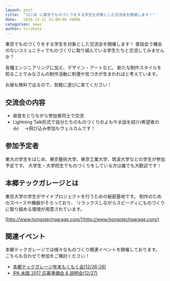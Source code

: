 ```yaml
---
layout: post
title:  "12/26 に東京でものづくりをする学生を対象とした交流会を開催します！"
date:   2016-12-21 15:00:00 +0900
categories: news
author: hirohata
---
```


東京でものづくりをする学生を対象とした交流会を開催します！
普段会う機会のないコミュニティでものづくりに取り組んでいる学生たちと交流してみませんか？

各種エンジニアリングに加え、デザイン・アートなど。
新たな制作スタイルを知ることでみなさんの制作活動に刺激や気づきが生まれればと考えています。

お昼も無料で出るので、気軽に遊びに来てください！


## 交流会の内容

- 昼食をとりながら参加者同士で交流
- Lightning Talk形式で自分たちのものづくりのよもやま話を紹介(希望者のみ)
　→飛び込み参加もウェルカムです！

## 参加予定者

東大の学生をはじめ、東京藝術大学、東京工業大学、筑波大学などの学生が参加予定です。
大学生・大学院生でものづくりをしている方は誰でも大歓迎です！

## 本郷テックガレージとは

東京大学の学生がサイドプロジェクトを行うための秘密基地です。
制作のためのスペースや機器がそろっており、
リラックスしながらスピーディにものづくりに取り組める環境が用意されています。

[http://www.hongotechgarage.com/](http://www.hongotechgarage.com/)

## 関連イベント

本郷テックガレージでは様々なものづくり関連イベントを開催しております。
こちらも合わせて参加をご検討ください！

- [本郷テックガレージ年末もくもく会(12/26-28)](https://www.eventbrite.com/e/30113948631)
- [IPA 未踏 2017 応募準備会 & 説明会(12/27)](https://www.eventbrite.com/e/ipa-2017-tickets-30241151097)
